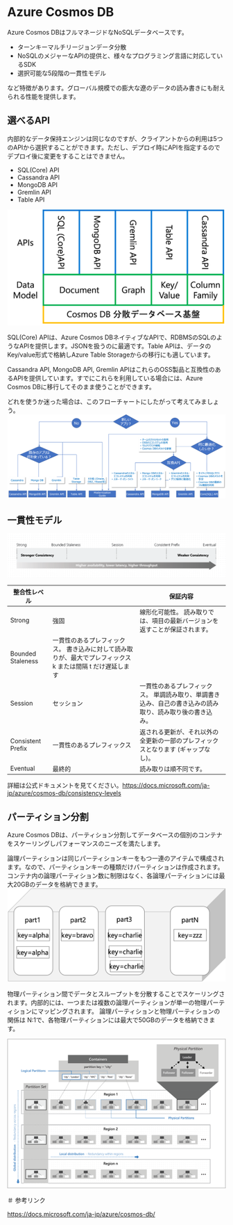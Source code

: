 # Azure Cosmos DB

Azure Cosmos DBはフルマネージドなNoSQLデータベースです。

* ターンキーマルチリージョンデータ分散
* NoSQLのメジャーなAPIの提供と、様々なプログラミング言語に対応しているSDK
* 選択可能な5段階の一貫性モデル

など特徴があります。グローバル規模での膨大な遼のデータの読み書きにも耐えられる性能を提供します。

## 選べるAPI
内部的なデータ保持エンジンは同じなのですが、クライアントからの利用は5つのAPIから選択することができます。ただし、デプロイ時にAPIを指定するのでデプロイ後に変更をすることはできません。

* SQL(Core) API
* Cassandra API
* MongoDB API
* Gremlin API
* Table API

![CosmosのデータモデルとAPIの関係](./media/cosmos_datamodel_and_api.png)

SQL(Core) APIは、Azure Cosmos DBネイティブなAPIで、RDBMSのSQLのようなAPIを提供します。JSONを扱うのに最適です。Table APIは、データのKey/value形式で格納しAzure Table Storageからの移行にも適しています。

Cassandra API, MongoDB API, Gremlin APIはこれらのOSS製品と互換性のあるAPIを提供しています。すでにこれらを利用している場合には、Azure Cosmos DBに移行してそのまま使うことができます。

どれを使うか迷った場合は、このフローチャートにしたがって考えてみましょう。
![CosmosDBのAPI選択フローチャート](./media/cosmos_db_apiselection_chart.png)


## 一貫性モデル

![読み取り一貫性モデル](./media/five-consistency-levels.png)

| 整合性レベル | | 保証内容|
|---|---|---|
|Strong|強固|線形化可能性。 読み取りでは、項目の最新バージョンを返すことが保証されます。|
|Bounded Staleness|一貫性のあるプレフィックス。 書き込みに対して読み取りが、最大でプレフィックス k または間隔 t だけ遅延します|
|Session|セッション|一貫性のあるプレフィックス。 単調読み取り、単調書き込み、自己の書き込みの読み取り、読み取り後の書き込み。|
|Consistent Prefix|一貫性のあるプレフィックス|返される更新が、それ以外の全更新の一部のプレフィックスとなります (ギャップなし)。|
|Eventual|最終的|読み取りは順不同です。|

詳細は公式ドキュメントを見てください。https://docs.microsoft.com/ja-jp/azure/cosmos-db/consistency-levels



## パーティション分割
Azure Cosmos DBは、パーティション分割してデータベースの個別のコンテナをスケーリングしパフォーマンスのニーズを満たします。

論理パーティションは同じパーティションキーをもつ一連のアイテムで構成されます。なので、パーティションキーの種類だけパーティションは作成されます。コンテナ内の論理パーティション数に制限はなく、各論理パーティションには最大20GBのデータを格納できます。
![論理パーティション](./media/logical_partitions.png)



物理パーティション間でデータとスループットを分散することでスケーリングされます。内部的には、一つまたは複数の論理パーティションが単一の物理パーティションにマッピングされます。
論理パーティションと物理パーティションの関係は N:1で、各物理パーティションには最大で50GBのデータを格納できます。

![物理パーティション](./media/pysical_partitions.png)

＃ 参考リンク

https://docs.microsoft.com/ja-jp/azure/cosmos-db/

